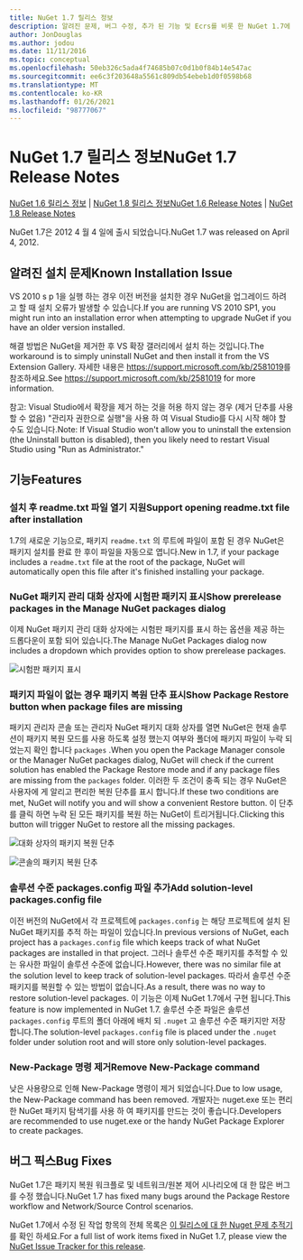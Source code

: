 ```yaml
---
title: NuGet 1.7 릴리스 정보
description: 알려진 문제, 버그 수정, 추가 된 기능 및 Ecrs를 비롯 한 NuGet 1.7에 대 한 릴리스 정보입니다.
author: JonDouglas
ms.author: jodou
ms.date: 11/11/2016
ms.topic: conceptual
ms.openlocfilehash: 50eb326c5ada4f74685b07c0d1b0f84b14e547ac
ms.sourcegitcommit: ee6c3f203648a5561c809db54ebeb1d0f0598b68
ms.translationtype: MT
ms.contentlocale: ko-KR
ms.lasthandoff: 01/26/2021
ms.locfileid: "98777067"
---
```

# <a name="nuget-17-release-notes"></a><span data-ttu-id="6626b-103">NuGet 1.7 릴리스 정보</span><span class="sxs-lookup"><span data-stu-id="6626b-103">NuGet 1.7 Release Notes</span></span>

<span data-ttu-id="6626b-104">[NuGet 1.6 릴리스 정보](../release-notes/nuget-1.6.md)  |  [NuGet 1.8 릴리스 정보](../release-notes/nuget-1.8.md)</span><span class="sxs-lookup"><span data-stu-id="6626b-104">[NuGet 1.6 Release Notes](../release-notes/nuget-1.6.md) | [NuGet 1.8 Release Notes](../release-notes/nuget-1.8.md)</span></span>

<span data-ttu-id="6626b-105">NuGet 1.7은 2012 4 월 4 일에 출시 되었습니다.</span><span class="sxs-lookup"><span data-stu-id="6626b-105">NuGet 1.7 was released on April 4, 2012.</span></span>

## <a name="known-installation-issue"></a><span data-ttu-id="6626b-106">알려진 설치 문제</span><span class="sxs-lookup"><span data-stu-id="6626b-106">Known Installation Issue</span></span>
<span data-ttu-id="6626b-107">VS 2010 s p 1을 실행 하는 경우 이전 버전을 설치한 경우 NuGet을 업그레이드 하려고 할 때 설치 오류가 발생할 수 있습니다.</span><span class="sxs-lookup"><span data-stu-id="6626b-107">If you are running VS 2010 SP1, you might run into an installation error when attempting to upgrade NuGet if you have an older version installed.</span></span>

<span data-ttu-id="6626b-108">해결 방법은 NuGet을 제거한 후 VS 확장 갤러리에서 설치 하는 것입니다.</span><span class="sxs-lookup"><span data-stu-id="6626b-108">The workaround is to simply uninstall NuGet and then install it from the VS Extension Gallery.</span></span>  <span data-ttu-id="6626b-109">자세한 내용은 <https://support.microsoft.com/kb/2581019>를 참조하세요.</span><span class="sxs-lookup"><span data-stu-id="6626b-109">See <https://support.microsoft.com/kb/2581019> for more information.</span></span>

<span data-ttu-id="6626b-110">참고: Visual Studio에서 확장을 제거 하는 것을 허용 하지 않는 경우 (제거 단추를 사용할 수 없음) "관리자 권한으로 실행"을 사용 하 여 Visual Studio를 다시 시작 해야 할 수도 있습니다.</span><span class="sxs-lookup"><span data-stu-id="6626b-110">Note: If Visual Studio won't allow you to uninstall the extension (the Uninstall button is disabled), then you likely need to restart Visual Studio using "Run as Administrator."</span></span>

## <a name="features"></a><span data-ttu-id="6626b-111">기능</span><span class="sxs-lookup"><span data-stu-id="6626b-111">Features</span></span>

### <a name="support-opening-readmetxt-file-after-installation"></a><span data-ttu-id="6626b-112">설치 후 readme.txt 파일 열기 지원</span><span class="sxs-lookup"><span data-stu-id="6626b-112">Support opening readme.txt file after installation</span></span>
<span data-ttu-id="6626b-113">1.7의 새로운 기능으로, 패키지 `readme.txt` 의 루트에 파일이 포함 된 경우 NuGet은 패키지 설치를 완료 한 후이 파일을 자동으로 엽니다.</span><span class="sxs-lookup"><span data-stu-id="6626b-113">New in 1.7, if your package includes a `readme.txt` file at the root of the package, NuGet will automatically open this file after it's finished installing your package.</span></span>

### <a name="show-prerelease-packages-in-the-manage-nuget-packages-dialog"></a><span data-ttu-id="6626b-114">NuGet 패키지 관리 대화 상자에 시험판 패키지 표시</span><span class="sxs-lookup"><span data-stu-id="6626b-114">Show prerelease packages in the Manage NuGet packages dialog</span></span>
<span data-ttu-id="6626b-115">이제 NuGet 패키지 관리 대화 상자에는 시험판 패키지를 표시 하는 옵션을 제공 하는 드롭다운이 포함 되어 있습니다.</span><span class="sxs-lookup"><span data-stu-id="6626b-115">The Manage NuGet Packages dialog now includes a dropdown which provides option to show prerelease packages.</span></span>

![시험판 패키지 표시](./media/prerelease-dropdown.png)

### <a name="show-package-restore-button-when-package-files-are-missing"></a><span data-ttu-id="6626b-117">패키지 파일이 없는 경우 패키지 복원 단추 표시</span><span class="sxs-lookup"><span data-stu-id="6626b-117">Show Package Restore button when package files are missing</span></span>
<span data-ttu-id="6626b-118">패키지 관리자 콘솔 또는 관리자 NuGet 패키지 대화 상자를 열면 NuGet은 현재 솔루션이 패키지 복원 모드를 사용 하도록 설정 했는지 여부와 폴더에 패키지 파일이 누락 되었는지 확인 합니다 `packages` .</span><span class="sxs-lookup"><span data-stu-id="6626b-118">When you open the Package Manager console or the Manager NuGet packages dialog, NuGet will check if the current solution has enabled the Package Restore mode and if any package files are missing from the `packages` folder.</span></span> <span data-ttu-id="6626b-119">이러한 두 조건이 충족 되는 경우 NuGet은 사용자에 게 알리고 편리한 복원 단추를 표시 합니다.</span><span class="sxs-lookup"><span data-stu-id="6626b-119">If these two conditions are met, NuGet will notify you and will show a convenient Restore button.</span></span> <span data-ttu-id="6626b-120">이 단추를 클릭 하면 누락 된 모든 패키지를 복원 하는 NuGet이 트리거됩니다.</span><span class="sxs-lookup"><span data-stu-id="6626b-120">Clicking this button will trigger NuGet to restore all the missing packages.</span></span>

![대화 상자의 패키지 복원 단추](./media/packagerestore-dialog.png)

![콘솔의 패키지 복원 단추](./media/packagerestore-console.png)

### <a name="add-solution-level-packagesconfig-file"></a><span data-ttu-id="6626b-123">솔루션 수준 packages.config 파일 추가</span><span class="sxs-lookup"><span data-stu-id="6626b-123">Add solution-level packages.config file</span></span>
<span data-ttu-id="6626b-124">이전 버전의 NuGet에서 각 프로젝트에 `packages.config` 는 해당 프로젝트에 설치 된 NuGet 패키지를 추적 하는 파일이 있습니다.</span><span class="sxs-lookup"><span data-stu-id="6626b-124">In previous versions of NuGet, each project has a `packages.config` file which keeps track of what NuGet packages are installed in that project.</span></span> <span data-ttu-id="6626b-125">그러나 솔루션 수준 패키지를 추적할 수 있는 유사한 파일이 솔루션 수준에 없습니다.</span><span class="sxs-lookup"><span data-stu-id="6626b-125">However, there was no similar file at the solution level to keep track of solution-level packages.</span></span> <span data-ttu-id="6626b-126">따라서 솔루션 수준 패키지를 복원할 수 있는 방법이 없습니다.</span><span class="sxs-lookup"><span data-stu-id="6626b-126">As a result, there was no way to restore solution-level packages.</span></span>
<span data-ttu-id="6626b-127">이 기능은 이제 NuGet 1.7에서 구현 됩니다.</span><span class="sxs-lookup"><span data-stu-id="6626b-127">This feature is now implemented in NuGet 1.7.</span></span> <span data-ttu-id="6626b-128">솔루션 수준 파일은 솔루션 `packages.config` 루트의 폴더 아래에 배치 되 `.nuget` 고 솔루션 수준 패키지만 저장 합니다.</span><span class="sxs-lookup"><span data-stu-id="6626b-128">The solution-level `packages.config` file is placed under the `.nuget` folder under solution root and will store only solution-level packages.</span></span>

### <a name="remove-new-package-command"></a><span data-ttu-id="6626b-129">New-Package 명령 제거</span><span class="sxs-lookup"><span data-stu-id="6626b-129">Remove New-Package command</span></span>
<span data-ttu-id="6626b-130">낮은 사용량으로 인해 New-Package 명령이 제거 되었습니다.</span><span class="sxs-lookup"><span data-stu-id="6626b-130">Due to low usage, the New-Package command has been removed.</span></span> <span data-ttu-id="6626b-131">개발자는 nuget.exe 또는 편리한 NuGet 패키지 탐색기를 사용 하 여 패키지를 만드는 것이 좋습니다.</span><span class="sxs-lookup"><span data-stu-id="6626b-131">Developers are recommended to use nuget.exe or the handy NuGet Package Explorer to create packages.</span></span>

## <a name="bug-fixes"></a><span data-ttu-id="6626b-132">버그 픽스</span><span class="sxs-lookup"><span data-stu-id="6626b-132">Bug Fixes</span></span>
<span data-ttu-id="6626b-133">NuGet 1.7은 패키지 복원 워크플로 및 네트워크/원본 제어 시나리오에 대 한 많은 버그를 수정 했습니다.</span><span class="sxs-lookup"><span data-stu-id="6626b-133">NuGet 1.7 has fixed many bugs around the Package Restore workflow and Network/Source Control scenarios.</span></span>

<span data-ttu-id="6626b-134">NuGet 1.7에서 수정 된 작업 항목의 전체 목록은 [이 릴리스에 대 한 Nuget 문제 추적기](http://nuget.codeplex.com/workitem/list/advanced?keyword=&status=Closed&type=All&priority=All&release=NuGet%201.7&assignedTo=All&component=All&sortField=Votes&sortDirection=Descending&page=0)를 확인 하세요.</span><span class="sxs-lookup"><span data-stu-id="6626b-134">For a full list of work items fixed in NuGet 1.7, please view the [NuGet Issue Tracker for this release](http://nuget.codeplex.com/workitem/list/advanced?keyword=&status=Closed&type=All&priority=All&release=NuGet%201.7&assignedTo=All&component=All&sortField=Votes&sortDirection=Descending&page=0).</span></span>
